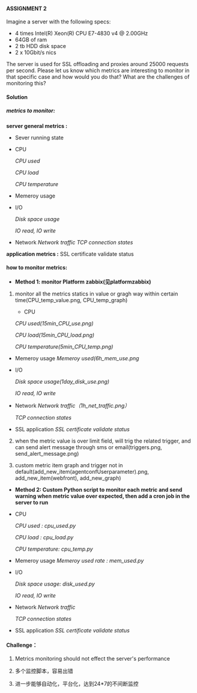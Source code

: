 #### ASSIGNMENT 2
Imagine a server with the following specs:
- 4 times Intel(R) Xeon(R) CPU E7-4830 v4 @ 2.00GHz
- 64GB of ram
- 2 tb HDD disk space
- 2 x 10Gbit/s nics

The server is used for SSL offloading and proxies around 25000 requests per second.
Please let us know which metrics are interesting to monitor in that specific case 
and how would you do that? 
What are the challenges of monitoring this?

#### Solution
##### metrics to monitor:

**server general metrics :**

* Sever running state
*  CPU

    *CPU used*
    
    *CPU load*
    
    *CPU temperature*
* Memeroy usage
* I/O

    *Disk space usage*
    
     *IO read, IO write*
* Network
    *Network traffic*
    *TCP connection states*

**application metrics :**
SSL certificate validate status
#### how to monitor metrics:
* **Method 1: monitor Platform zabbix(见platformzabbix)**
1. monitor all the metrics statics in value or gragh way within certain time(CPU_temp_value.png, CPU_temp_graph)
    *  CPU

    *CPU used(15min_CPU_use.png)*
    
    *CPU load(15min_CPU_load.png)*
    
    *CPU temperature(5min_CPU_temp.png)*
* Memeroy usage
   *Memeroy used(6h_mem_use.png*
   
* I/O

    *Disk space usage(1day_disk_use.png)*
    
     *IO read, IO write*
     
* Network
    *Network traffic（1h_net_traffic.png）*
    
    *TCP connection states*
    
 * SSL application
 *SSL certificate validate status*
 
2. when the metric value is over limit field, will trig the related trigger, and can send alert message through sms or email(triggers.png, send_alert_message.png)

3. custom metric item graph and trigger not in default(add_new_item(agentconfUserparameter).png, add_new_item(webfront), add_new_graph)

*  **Method 2: Custom Python script to monitor each metric and send warning when metric value over expected, then add a cron job in the server to run**
*  CPU

    *CPU used : cpu_used.py*
    
    *CPU load : cpu_load.py*
    
    *CPU temperature: cpu_temp.py*
* Memeroy usage
   *Memeroy used rate : mem_used.py*
   
* I/O

    *Disk space usage: disk_used.py*
    
     *IO read, IO write*
     
* Network
    *Network traffic*
    
    *TCP connection states*
    
 * SSL application
 *SSL certificate validate status*
 
    
 #### Challenge：
1. Metrics  monitoring should not effect the server's performance

2. 多个监控脚本，容易出错

3. 进一步能够自动化，平台化，达到24*7的不间断监控
